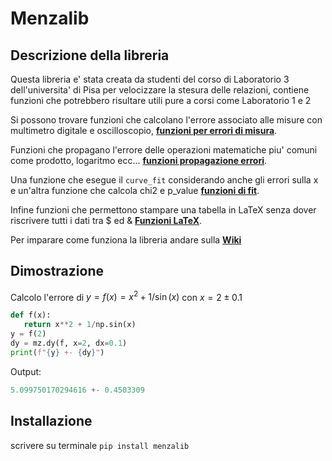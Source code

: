 # Menzalib

## Descrizione della libreria
Questa libreria e' stata creata da studenti del corso di Laboratorio 3 dell'universita' di Pisa per velocizzare la stesura delle relazioni, contiene funzioni che potrebbero risultare utili pure a corsi come Laboratorio 1 e 2  

Si possono trovare funzioni che calcolano l'errore associato alle misure con multimetro digitale e oscilloscopio, [**funzioni per errori di misura**](https://github.com/LetteraUnica/menzalib/wiki/Errori-di-Misura). 

Funzioni che propagano l'errore delle operazioni matematiche piu' comuni come prodotto, logaritmo ecc... [**funzioni propagazione errori**](https://github.com/LetteraUnica/menzalib/wiki/Propagazione-errori).  

Una funzione che esegue il `curve_fit` considerando anche gli errori sulla x e un'altra funzione che calcola chi2 e p\_value [**funzioni di fit**](https://github.com/LetteraUnica/menzalib/wiki/Funzioni-di-fit).  

Infine funzioni che permettono stampare una tabella in LaTeX senza dover riscrivere tutti i dati tra $ ed & [**Funzioni LaTeX**](https://github.com/LetteraUnica/menzalib/wiki/Funzioni-per-latex).

Per imparare come funziona la libreria andare sulla [**Wiki**](https://github.com/LetteraUnica/menzalib/wiki)

## Dimostrazione
Calcolo l'errore di $y=f(x)=x^2 + 1/\sin(x)$ con $x=2 \pm 0.1$
```python
def f(x):
   return x**2 + 1/np.sin(x)
y = f(2)
dy = mz.dy(f, x=2, dx=0.1)
print(f"{y} +- {dy}")
```
Output:
```python
5.099750170294616 +- 0.4503309
```

## Installazione
scrivere su terminale `pip install menzalib`

